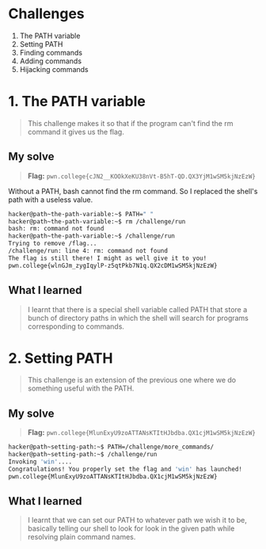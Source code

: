 # Challenges
1. The PATH variable
2. Setting PATH
3. Finding commands
4. Adding commands
5. Hijacking commands
   
   
# 1. The PATH variable
>This challenge makes it so that if the program can't find the rm command it gives us the flag. 

## My solve
>**Flag:** `pwn.college{cJN2__KOOkXeKU38nVt-B5hT-QD.QX3YjM1wSM5kjNzEzW}`

Without a PATH, bash cannot find the rm command. So I replaced the shell's path with a useless value.
```bash
hacker@path~the-path-variable:~$ PATH=" "
hacker@path~the-path-variable:~$ rm /challenge/run
bash: rm: command not found
hacker@path~the-path-variable:~$ /challenge/run
Trying to remove /flag...
/challenge/run: line 4: rm: command not found
The flag is still there! I might as well give it to you!
pwn.college{wlnGJm_zygIqylP-z5qtPkb7N1q.QX2cDM1wSM5kjNzEzW}
```

## What I learned 
>I learnt that there is a special shell variable called PATH that store a bunch of directory paths in which the shell will search for programs corresponding to commands. 

# 2. Setting PATH
>This challenge is an extension of the previous one where we do something useful with the PATH. 

## My solve
>**Flag:** `pwn.college{MlunExyU9zoATTANsKTItHJbdba.QX1cjM1wSM5kjNzEzW}`

```bash
hacker@path~setting-path:~$ PATH=/challenge/more_commands/
hacker@path~setting-path:~$ /challenge/run
Invoking 'win'....
Congratulations! You properly set the flag and 'win' has launched!
pwn.college{MlunExyU9zoATTANsKTItHJbdba.QX1cjM1wSM5kjNzEzW}
```

## What I learned 
>I learnt that we can set our PATH to whatever path we wish it to be, basically telling our shell to look for look in the given path while resolving plain command names. 
